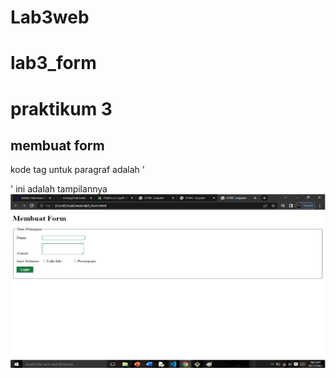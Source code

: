 # Lab3web
# lab3_form
# praktikum 3

## membuat form
kode tag untuk paragraf adalah '<p>'
ini adalah tampilannya
![Image](screenshot/ss18.png)